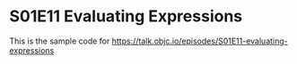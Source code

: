 # S01E11 Evaluating Expressions

This is the sample code for https://talk.objc.io/episodes/S01E11-evaluating-expressions


